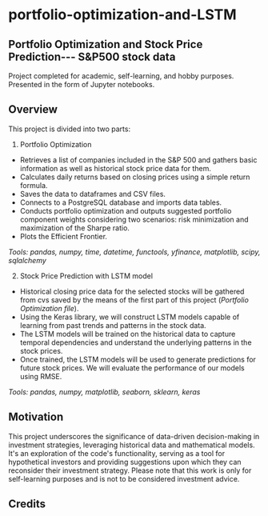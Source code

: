 # portfolio-optimization-and-LSTM
## Portfolio Optimization and Stock Price Prediction--- S&P500 stock data
Project completed for academic, self-learning, and hobby purposes. 
Presented in the form of Jupyter notebooks.

## Overview
This project is divided into two parts:

1. Portfolio Optimization
* Retrieves a list of companies included in the S&P 500 and gathers basic information as well as historical stock price data for them.
* Calculates daily returns based on closing prices using a simple return formula.
* Saves the data to dataframes and CSV files.
* Connects to a PostgreSQL database and imports data tables.
* Conducts portfolio optimization and outputs suggested portfolio component weights considering two scenarios: risk minimization and maximization of the Sharpe ratio.
* Plots the Efficient Frontier.

*Tools: pandas, numpy, time, datetime, functools, yfinance, matplotlib, scipy, sqlalchemy*

2. Stock Price Prediction with LSTM model
* Historical closing price data for the selected stocks will be gathered from cvs saved by the means of the first part of this project (*Portfolio Optimization file*).
* Using the Keras library, we will construct LSTM models capable of learning from past trends and patterns in the stock data.
* The LSTM models will be trained on the historical data to capture temporal dependencies and understand the underlying patterns in the stock prices.
* Once trained, the LSTM models will be used to generate predictions for future stock prices. We will evaluate the performance of our models using RMSE.

*Tools: pandas, numpy, matplotlib, seaborn, sklearn, keras*

## Motivation
This project underscores the significance of data-driven decision-making in investment strategies, leveraging historical data and mathematical models. It's an exploration of the code's functionality, serving as a tool for hypothetical investors and providing suggestions upon which they can reconsider their investment strategy. Please note that this work is only for self-learning purposes and is not to be considered investment advice.

## Credits







